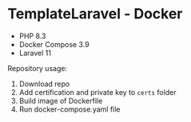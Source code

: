 # TemplateLaravel - Docker

- PHP 8.3
- Docker Compose 3.9
- Laravel 11

Repository usage:

 1. Download repo
 2. Add certification and private key to ```certs``` folder
 3. Build image of Dockerfile
 4. Run docker-compose.yaml file